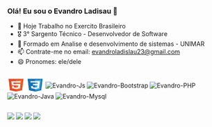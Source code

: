 ### Olá! Eu sou o Evandro Ladisau 👋


- 🔭 Hoje Trabalho no Exercito Brasileiro
- 🎖️  3° Sargento Técnico - Desenvolvedor de Software
- 🌱 Formado em Analise e desenvolvimento de sistemas - UNIMAR
- 📫 Contrate-me no email: evandroladislau23@gmail.com
- 😄 Pronomes: ele/dele


<div style="display: inline_block"><br>
  <img align="center" alt="Evandro-HTML" height="30" width="40" src="https://raw.githubusercontent.com/devicons/devicon/master/icons/html5/html5-original.svg">
  <img align="center" alt="Evandro-CSS" height="30" width="40" src="https://raw.githubusercontent.com/devicons/devicon/master/icons/css3/css3-original.svg">
  <img align="center" alt="Evandro-Js" height="30" width="40" 
src="https://cdn.jsdelivr.net/gh/devicons/devicon/icons/javascript/javascript-original.svg">
<img align="center" alt="Evandro-Bootstrap" height="30" width="40" 
src="https://cdn.jsdelivr.net/gh/devicons/devicon/icons/bootstrap/bootstrap-original.svg">
  <img align="center" alt="Evandro-PHP" height="30" width="40" 
src="https://cdn.jsdelivr.net/gh/devicons/devicon/icons/php/php-original.svg">
<img align="center" alt="Evandro-Java" height="30" width="40" 
src="https://cdn.jsdelivr.net/gh/devicons/devicon/icons/java/java-original.svg">
  <img align="center" alt="Evandro-Mysql" height="30" width="40" 
src="https://cdn.jsdelivr.net/gh/devicons/devicon/icons/mysql/mysql-original.svg">
</div>

##
  
<div>
  <a href="https://instagram.com/evandro.ladislau/" target="_blank"><img src="https://img.shields.io/badge/-Instagram-%23E4405F?style=for-the-badge&logo=instagram&logoColor=white" target="_blank"></a>
 <a href="https://discord.gg/wagxzStdcR" target="_blank"><img src="https://img.shields.io/badge/Discord-7289DA?style=for-the-badge&logo=discord&logoColor=white" target="_blank"></a> 
  <a href = "mailto:evandroladislau23@gmail.com"><img src="https://img.shields.io/badge/-Gmail-%23333?style=for-the-badge&logo=gmail&logoColor=white" target="_blank"></a>
  <a href="https://www.linkedin.com/in/evandro-ladislau/" target="_blank"><img src="https://img.shields.io/badge/-LinkedIn-%230077B5?style=for-the-badge&logo=linkedin&logoColor=white" target="_blank"></a> 
</div>


  
  
 



